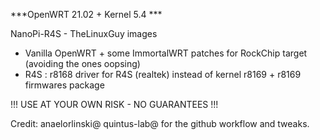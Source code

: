 ***OpenWRT 21.02 + Kernel 5.4 ***

NanoPi-R4S - TheLinuxGuy images

* Vanilla OpenWRT + some ImmortalWRT patches for RockChip target (avoiding the ones oopsing)
* R4S : r8168 driver for R4S (realtek) instead of kernel r8169 + r8169 firmwares package

!!! USE AT YOUR OWN RISK - NO GUARANTEES !!!

Credit: anaelorlinski@ quintus-lab@ for the github workflow and tweaks.